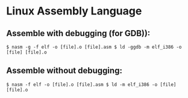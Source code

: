 # Linux Assembly Language

## Assemble with debugging (for GDB)):
`
$ nasm -g -f elf -o [file].o [file].asm
$ ld -ggdb -m elf_i386 -o [file] [file].o
`

## Assemble without debugging:
`
$ nasm -f elf -o [file].o [file].asm
$ ld -m elf_i386 -o [file] [file].o
`
